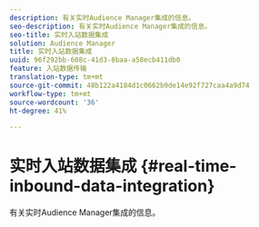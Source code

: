 ```yaml
---
description: 有关实时Audience Manager集成的信息。
seo-description: 有关实时Audience Manager集成的信息。
seo-title: 实时入站数据集成
solution: Audience Manager
title: 实时入站数据集成
uuid: 96f292bb-608c-41d3-8baa-a58ecb411db0
feature: 入站数据传输
translation-type: tm+mt
source-git-commit: 48b122a4184d1c0662b9de14e92f727caa4a9d74
workflow-type: tm+mt
source-wordcount: '36'
ht-degree: 41%

---
```



# 实时入站数据集成 {#real-time-inbound-data-integration}

有关实时Audience Manager集成的信息。

<!-- c_rt_data_int.xml -->